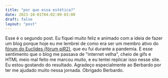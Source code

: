 ```yaml
---
title: "por que essa estética?"
date: 2023-10-01T04:02:09-03:00
draft: false
layout: "post"
---
```


Esse é o segundo post. Eu fiquei muito feliz e animado com a ideia de fazer um blog porque hoje eu me lembrei de como era ser um membro ativo do [fórum do Euclides (fórum piR2)](https://pir2.forumeiros.com/), que eu fui durante a pandemia. E esse sentimento que o blog me passava de "internet velha", cheio de gifs e HTML meio mal feito me marcou muito, e eu tentei replicar isso nesse site. Eu estou gostando do resultado. Agradeço especialmente ao Berbardo por ter me ajudado muito nessa jornada. Obrigado Berbardo.

